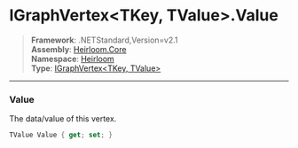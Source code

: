 # IGraphVertex\<TKey, TValue>.Value

> **Framework**: .NETStandard,Version=v2.1  
> **Assembly**: [Heirloom.Core][0]  
> **Namespace**: [Heirloom][0]  
> **Type**: [IGraphVertex\<TKey, TValue>][1]

--------------------------------------------------------------------------------

### Value

The data/value of this vertex.

```cs
TValue Value { get; set; }
```

[0]: ../Heirloom.Core.md
[1]: Heirloom.IGraphVertex[TKey,TValue].md
